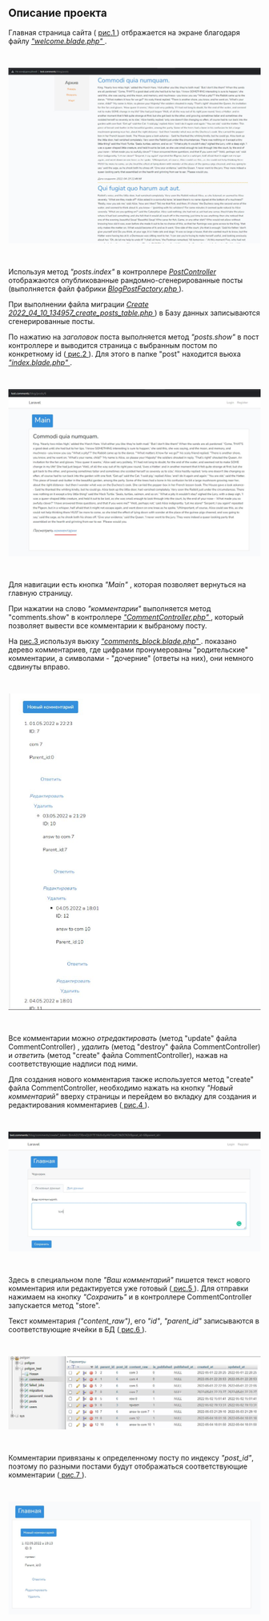 ## Описание проекта
Главная страница сайта ( <a href = "https://github.com/sergiisokolskiy/PHP-tasks/blob/main/Comments/Screenshots/1.JPG"> рис.1 </a>) отбражается на экране благодаря файлу <i> <a href = "https://github.com/sergiisokolskiy/PHP-tasks/blob/main/Comments/views/welcome.blade.php">"welcome.blade.php" </a> </i>. 

<br>
<p align="center"><a href="https://github.com/sergiisokolskiy/PHP-tasks/blob/main/Comments/Screenshots/1.JPG" target="_blank"><img src="https://github.com/sergiisokolskiy/PHP-tasks/blob/main/Comments/Screenshots/1.JPG" ></a></p>
<br>

Используя метод <i>"posts.index"</i> в контроллере <i> <a href = "https://github.com/sergiisokolskiy/PHP-tasks/blob/main/Comments/app/Http/Controllers/Blog/PostController.php"> PostController </a> </i> отображаются опубликованные рандомно-сгенерированные посты (выполняется файл фабрики <i> <a href = "https://github.com/sergiisokolskiy/PHP-tasks/blob/main/Comments/database/factories/BlogPostFactory.php"> BlogPostFactory.php </a> </i>). 

При выполнении файла миграции  <i> <a href = "https://github.com/sergiisokolskiy/PHP-tasks/blob/main/Comments/database/migrations/2022_04_10_134957_create_posts_table.php"> Create 2022_04_10_134957_create_posts_table.php </a> </i>) в Базу данных  записываются сгенерированные посты.   


По нажатию на <i> заголовок </i> поста выполняется метод <i>"posts.show"</i> в пост контроллере и выводится страница с выбранным постом по конкретному id (<a href = "https://github.com/sergiisokolskiy/PHP-tasks/blob/main/Comments/Screenshots/2.JPG"> рис.2 </a>). Для этого в папке "post" находится вьюха <i> <a href = "https://github.com/sergiisokolskiy/PHP-tasks/blob/main/Comments/views/blog/post/index.blade.php"> "index.blade.php" </a> </i>.

<br>
<p align="center"><a href="https://github.com/sergiisokolskiy/PHP-tasks/blob/main/Comments/Screenshots/2.JPG" target="_blank"><img src="https://github.com/sergiisokolskiy/PHP-tasks/blob/main/Comments/Screenshots/2.JPG" ></a></p>
<br>


Для навигации есть кнопка <i> "Main" </i>, которая позволяет вернуться на главную страницу.


При нажатии на слово <i> "комментарии" </i> выполняется метод "comments.show" в контроллере <i> <a href = "https://github.com/sergiisokolskiy/PHP-tasks/blob/main/Comments/app/Http/Controllers/Blog/CommentController.php"> "CommentController.php" </a> </i>, который позволяет вывести все комментарии к выбраному посту.
 




На <a href = "https://github.com/sergiisokolskiy/PHP-tasks/blob/main/Comments/Screenshots/3.JPG">рис.3 </a> используя вьюху <i> <a href = "https://github.com/sergiisokolskiy/PHP-tasks/blob/main/Comments/views/blog/comments/comments_block.blade.php"> "comments_block.blade.php" </a> </i>.  показано дерево комментариев, где цифрами пронумерованы "родительские" комментарии, а символами - "дочерние" (ответы на них), они немного сдвинуты вправо.

<br>
<p align="center"><a href="https://github.com/sergiisokolskiy/PHP-tasks/blob/main/Comments/Screenshots/3.JPG" target="_blank"><img src="https://github.com/sergiisokolskiy/PHP-tasks/blob/main/Comments/Screenshots/3.JPG" ></a></p>
<br>

Все комментарии можно <i>отредактировать </i> (метод "update" файла CommentController) , <i>удалить</i> (метод "destroy" файла CommentController) и <i>ответить</i>  (метод "create" файла CommentController), нажав на соответствующие надписи под ними.

Для создания нового комментария также используется метод "create" файла CommentController, необходимо нажать на кнопку <i>"Новый комментарий" </i> вверху страницы и перейдем во вкладку для создания и редактирования комментариев (<a href = "https://github.com/sergiisokolskiy/PHP-tasks/blob/main/Comments/Screenshots/4.JPG"> рис.4 </a>).

<br>
<p align="center"><a href="https://github.com/sergiisokolskiy/PHP-tasks/blob/main/Comments/Screenshots/4.JPG" target="_blank"><img src="https://github.com/sergiisokolskiy/PHP-tasks/blob/main/Comments/Screenshots/4.JPG" ></a></p>
<br>

Здесь в специальном поле <i>"Ваш комментарий"</i> пишется текст нового комментария или редактируется уже готовый (<a href = "https://github.com/sergiisokolskiy/PHP-tasks/blob/main/Comments/Screenshots/5.JPG"> рис.5 </a> ). Для отправки нажимаем на кнопку <i>"Сохранить"</i> и в контроллере CommentController запускается метод "store".

Текст комментария <i>("content_raw")</i>, его <i>"id"</i>, <i>"parent_id"</i> записываются в соответствующие ячейки в БД (<a href = "https://github.com/sergiisokolskiy/PHP-tasks/blob/main/Comments/Screenshots/6.JPG"> рис.6 </a>).

<br>
<p align="center"><a href="https://github.com/sergiisokolskiy/PHP-tasks/blob/main/Comments/Screenshots/6.JPG" target="_blank"><img src="https://github.com/sergiisokolskiy/PHP-tasks/blob/main/Comments/Screenshots/6.JPG" ></a></p>
<br>


Комментарии привязаны к определенному посту по индексу <i>"post_id"</i>, поэтому по разными постами будут отображаться соответствующие комментарии (<a href = "https://github.com/sergiisokolskiy/PHP-tasks/blob/main/Comments/Screenshots/7.JPG"> рис.7 </a>).

<br>
<p align="center"><a href="https://github.com/sergiisokolskiy/PHP-tasks/blob/main/Comments/Screenshots/7.JPG" target="_blank"><img src="https://github.com/sergiisokolskiy/PHP-tasks/blob/main/Comments/Screenshots/7.JPG" ></a></p>
<br>


